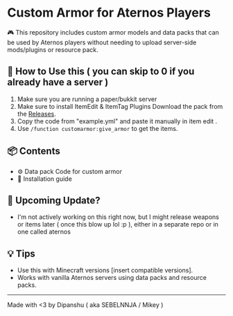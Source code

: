# Custom Armor for Aternos Players

🎮 This repository includes custom armor models and data packs that can be used by Aternos players without needing to upload server-side mods/plugins or resource pack.

## 🔧 How to Use this ( you can skip to 0 if you already have a server )

1. Make sure you are running a paper/bukkit server
2. Make sure to install ItemEdit & ItemTag Plugins
Download the pack from the [Releases](https://github.com/yourusername/custom-armor-for-aternos/releases).
2. Copy the code from "example.yml" and paste it manually in item edit .
3. Use `/function customarmor:give_armor` to get the items.

## 📦 Contents

- ⚙️ Data pack Code for custom armor
- 📃 Installation guide

## 🤔 Upcoming Update?

- I'm not actively working on this right now, but I might release weapons or items later ( once this blow up lol :p ), either in a separate repo or in one called aternos

## 💡 Tips

- Use this with Minecraft versions [insert compatible versions].
- Works with vanilla Aternos servers using data packs and resource packs.

---

Made with <3 by Dipanshu ( aka SEBELNNJA / Mikey )
